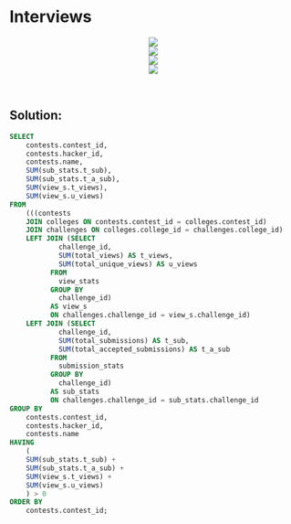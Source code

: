 # Interviews

<div id="header" align="center">
  <img src="https://github.com/MartaCasdelg/SQL-HackerRank-Solutions/tree/main/2.%20Intermediate/Images/interviews_1.png" />
</div>

<div id="header" align="center">
  <img src="https://github.com/MartaCasdelg/SQL-HackerRank-Solutions/tree/main/2.%20Intermediate/Images/interviews_2.png" />
</div>

<div id="header" align="center">
  <img src="https://github.com/MartaCasdelg/SQL-HackerRank-Solutions/tree/main/2.%20Intermediate/Images/interviews_3.png" />
</div>

<div id="header" align="center">
  <img src="https://github.com/MartaCasdelg/SQL-HackerRank-Solutions/tree/main/2.%20Intermediate/Images/interviews_4.png" />
</div>

&nbsp;

## Solution:

```sql
SELECT 
    contests.contest_id,
    contests.hacker_id,
    contests.name,
    SUM(sub_stats.t_sub),
    SUM(sub_stats.t_a_sub),
    SUM(view_s.t_views),
    SUM(view_s.u_views)
FROM
    (((contests
    JOIN colleges ON contests.contest_id = colleges.contest_id)
    JOIN challenges ON colleges.college_id = challenges.college_id)
    LEFT JOIN (SELECT
            challenge_id,
            SUM(total_views) AS t_views,
            SUM(total_unique_views) AS u_views
          FROM
            view_stats
          GROUP BY
            challenge_id) 
          AS view_s
          ON challenges.challenge_id = view_s.challenge_id)
    LEFT JOIN (SELECT
            challenge_id,
            SUM(total_submissions) AS t_sub,
            SUM(total_accepted_submissions) AS t_a_sub
          FROM
            submission_stats
          GROUP BY
            challenge_id)
          AS sub_stats
          ON challenges.challenge_id = sub_stats.challenge_id
GROUP BY
    contests.contest_id,
    contests.hacker_id,
    contests.name
HAVING
    (
    SUM(sub_stats.t_sub) +
    SUM(sub_stats.t_a_sub) +
    SUM(view_s.t_views) +
    SUM(view_s.u_views)
    ) > 0
ORDER BY
    contests.contest_id;
```